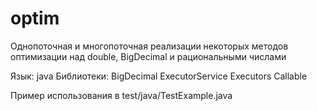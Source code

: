 # optim
Однопоточная и многопоточная реализации некоторых методов оптимизации над double, BigDecimal и рациональными числами

Язык: java
Библиотеки:
	BigDecimal
	ExecutorService
	Executors
	Callable
  
Пример использования в test/java/TestExample.java
